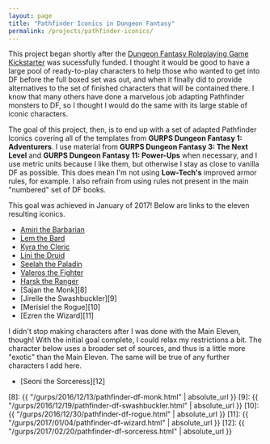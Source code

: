 ```yaml
---
layout: page
title: "Pathfinder Iconics in Dungeon Fantasy"
permalink: /projects/pathfinder-iconics/
---
```


This project began shortly after
the [Dungeon Fantasy Roleplaying Game Kickstarter][0] was sucessfully funded. I
thought it would be good to have a large pool of ready-to-play characters to
help those who wanted to get into DF before the full boxed set was out, and when
it finally did to provide alternatives to the set of finished characters that
will be contained there. I know that many others have done a marvelous job
adapting Pathfinder monsters to DF, so I thought I would do the same with its
large stable of iconic characters.

The goal of this project, then, is to end up with a set of adapted Pathfinder
Iconics covering all of the templates from **GURPS Dungeon Fantasy 1:
Adventurers**. I use material from **GURPS Dungeon Fantasy 3: The Next Level**
and **GURPS Dungeon Fantasy 11: Power-Ups** when necessary, and I use metric
units because I like them, but otherwise I stay as close to vanilla DF as
possible. This does mean I'm not using **Low-Tech's** improved armor rules, for
example. I also refrain from using rules not present in the main "numbered" set
of DF books.

This goal was achieved in January of 2017! Below are links to the eleven
resulting iconics.

- [Amiri the Barbarian][1]
- [Lem the Bard][2]
- [Kyra the Cleric][3]
- [Lini the Druid][4]
- [Seelah the Paladin][5]
- [Valeros the Fighter][6]
- [Harsk the Ranger][7]
- [Sajan the Monk][8]
- [Jirelle the Swashbuckler][9]
- [Merisiel the Rogue][10]
- [Ezren the Wizard][11]

I didn't stop making characters after I was done with the Main Eleven, though!
With the initial goal complete, I could relax my restrictions a bit. The
character below uses a broader set of sources, and thus is a little more
"exotic" than the Main Eleven. The same will be true of any further characters I
add here.

- [Seoni the Sorceress][12]


[1]: https://bira.github.io/octopus-carnival/gurps/2016/10/02/pathfinder-df-barbarian.html
[2]: https://bira.github.io/octopus-carnival/gurps/2016/10/08/pathfinder-df-bard.html
[3]: https://bira.github.io/octopus-carnival/gurps/2016/10/15/pathfinder-df-cleric.html
[4]: https://bira.github.io/octopus-carnival/gurps/2016/10/23/pathfinder-df-druid.html
[5]: https://bira.github.io/octopus-carnival/gurps/2016/11/20/pathfinder-df-paladin.html
[6]: https://bira.github.io/octopus-carnival/gurps/2016/11/27/pathfinder-df-knight.html
[7]: https://bira.github.io/octopus-carnival/gurps/2016/12/05/pathfinder-df-ranger.html
[8]: {{ "/gurps/2016/12/13/pathfinder-df-monk.html" | absolute_url }}
[9]: {{ "/gurps/2016/12/19/pathfinder-df-swashbuckler.html" | absolute_url }}
[10]: {{ "/gurps/2016/12/30/pathfinder-df-rogue.html" | absolute_url }}
[11]: {{ "/gurps/2017/01/04/pathfinder-df-wizard.html" | absolute_url }}
[12]: {{ "/gurps/2017/02/20/pathfinder-df-sorceress.html" | absolute_url }}

[0]: https://www.kickstarter.com/projects/847271320/dungeon-fantasy-roleplaying-game-powered-by-gurps
